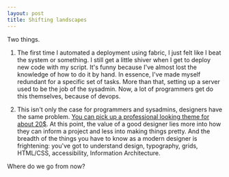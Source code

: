 ```yaml
---
layout: post
title: Shifting landscapes
---
```

Two things.

1. The first time I automated a deployment using fabric, I just felt like I beat the system or something. I still get a little shiver when I get to deploy new code with my script. It's funny because I've almost lost the knowledge of how to do it by hand. In essence, I've made myself redundant for a specific set of tasks. More than that, setting up a server used to be the job of the sysadmin. Now, a lot of programmers get do this themselves, because of devops.

2. This isn't only the case for programmers and sysadmins, designers have the same problem. [You can pick up a professional looking theme for about 20$](http://themeforest.net/). At this point, the value of a good designer lies more into how they can inform a project and less into making things pretty. And the breadth of the things you have to know as a modern designer is frightening: you've got to understand design, typography, grids, HTML/CSS, accessibility, Information Architecture.

Where do we go from now?
